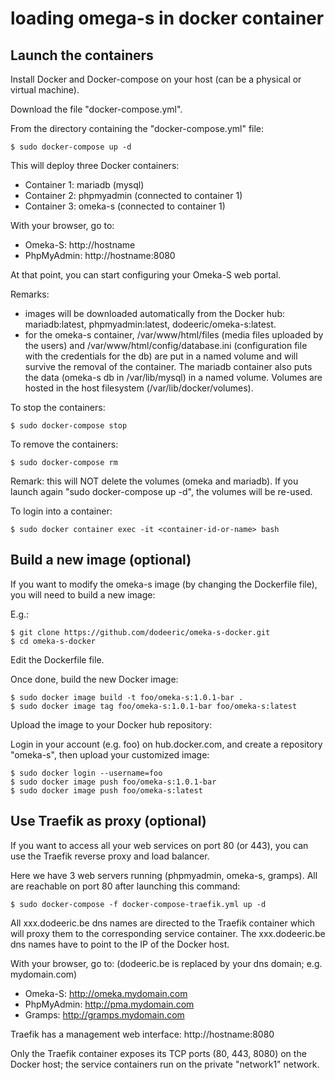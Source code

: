 # loading omega-s in docker container

## Launch the containers

Install Docker and Docker-compose on your host (can be a physical or virtual machine). 

Download the file "docker-compose.yml".

From the directory containing the "docker-compose.yml" file:

```
$ sudo docker-compose up -d
```

This will deploy three Docker containers:

- Container 1: mariadb (mysql) 
- Container 2: phpmyadmin (connected to container 1)
- Container 3: omeka-s (connected to container 1)

With your browser, go to:

- Omeka-S: http://hostname
- PhpMyAdmin: http://hostname:8080

At that point, you can start configuring your Omeka-S web portal.

Remarks:

- images will be downloaded automatically from the Docker hub: mariadb:latest, phpmyadmin:latest, dodeeric/omeka-s:latest.
- for the omeka-s container, /var/www/html/files (media files uploaded by the users) and /var/www/html/config/database.ini (configuration file with the credentials for the db) are put in a named volume and will survive the removal of the container. The mariadb container also puts the data (omeka-s db in /var/lib/mysql) in a named volume. Volumes are hosted in the host filesystem (/var/lib/docker/volumes).

To stop the containers:

```
$ sudo docker-compose stop
```

To remove the containers:

```
$ sudo docker-compose rm 
```

Remark: this will NOT delete the volumes (omeka and mariadb). If you launch again "sudo docker-compose up -d", the volumes will be re-used.

To login into a container:

```
$ sudo docker container exec -it <container-id-or-name> bash 
```

## Build a new image (optional)

If you want to modify the omeka-s image (by changing the Dockerfile file), you will need to build a new image:

E.g.:

```
$ git clone https://github.com/dodeeric/omeka-s-docker.git
$ cd omeka-s-docker
```

Edit the Dockerfile file.

Once done, build the new Docker image:

```
$ sudo docker image build -t foo/omeka-s:1.0.1-bar .
$ sudo docker image tag foo/omeka-s:1.0.1-bar foo/omeka-s:latest
```

Upload the image to your Docker hub repository:

Login in your account (e.g. foo) on hub.docker.com, and create a repository "omeka-s", then upload your customized image:

```
$ sudo docker login --username=foo
$ sudo docker image push foo/omeka-s:1.0.1-bar
$ sudo docker image push foo/omeka-s:latest
```

## Use Traefik as proxy (optional) 

If you want to access all your web services on port 80 (or 443), you can use the Traefik reverse proxy and load balancer.

Here we have 3 web servers running (phpmyadmin, omeka-s, gramps). All are reachable on port 80 after launching this command:

```
$ sudo docker-compose -f docker-compose-traefik.yml up -d
```

All xxx.dodeeric.be dns names are directed to the Traefik container which will proxy them to the corresponding service container. The xxx.dodeeric.be dns names have to point to the IP of the Docker host.

With your browser, go to: (dodeeric.be is replaced by your dns domain; e.g. mydomain.com)

- Omeka-S: http://omeka.mydomain.com
- PhpMyAdmin: http://pma.mydomain.com
- Gramps: http://gramps.mydomain.com

Traefik has a management web interface: http://hostname:8080

Only the Traefik container exposes its TCP ports (80, 443, 8080) on the Docker host; the service containers run on the private "network1" network.